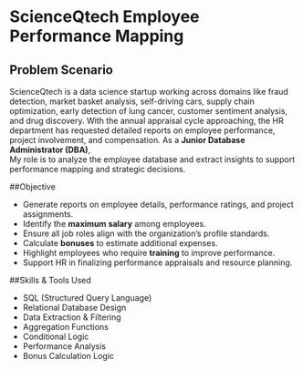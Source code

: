 # ScienceQtech Employee Performance Mapping

## Problem Scenario
ScienceQtech is a data science startup working across domains like fraud detection, market basket analysis, self-driving cars, supply chain optimization, early detection of lung cancer, customer sentiment analysis, and drug discovery.
With the annual appraisal cycle approaching, the HR department has requested detailed reports on employee performance, project involvement, and compensation. As a **Junior Database Administrator (DBA)**, <br>
My role is to analyze the employee database and extract insights to support performance mapping and strategic decisions.


##Objective
- Generate reports on employee details, performance ratings, and project assignments.
- Identify the **maximum salary** among employees.
- Ensure all job roles align with the organization’s profile standards.
- Calculate **bonuses** to estimate additional expenses.
- Highlight employees who require **training** to improve performance.
- Support HR in finalizing performance appraisals and resource planning.


##Skills & Tools Used
- SQL (Structured Query Language)
- Relational Database Design
- Data Extraction & Filtering
- Aggregation Functions
- Conditional Logic
- Performance Analysis
- Bonus Calculation Logic

